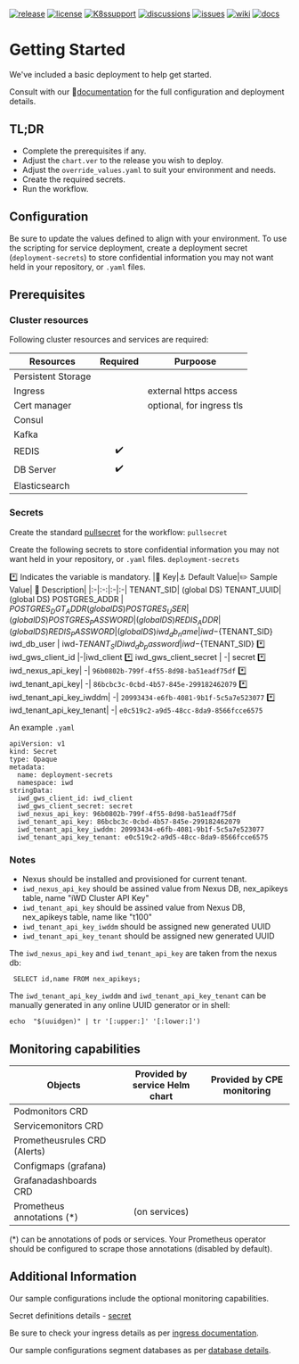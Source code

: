 [![release](https://flat.badgen.net/github/release/genesys/multicloud-services?color=pink)](https://github.com/genesys/multicloud-services/)
[![license](https://flat.badgen.net/github/license/genesys/multicloud-services?color=blue)](/LICENSE)
[![K8ssupport](https://flat.badgen.net/badge/supported%20K8s%20release/1.22/cyan)](https://all.docs.genesys.com/ReleaseNotes/Current/GenesysEngage-cloud/PrivateEdition)
[![discussions](https://img.shields.io/github/discussions/genesys/multicloud-services?style=flat-square&color=green)](https://github.com/genesys/multicloud-services/discussions)
[![issues](https://flat.badgen.net/github/open-issues/genesys/multicloud-services?color=purple)](https://github.com/genesys/multicloud-services/issues)
[![wiki](https://img.shields.io/badge/wiki-documentation-forestgreen?style=flat-square)](https://github.com/genesys/multicloud-services/wiki)
[![docs](https://flat.badgen.net/badge/Genesys%20Documentation/IWD/?color=orange)](https://all.docs.genesys.com/PEC-IWD/Current/IWDPEGuide)


# Getting Started
We've included a basic deployment to help get started.

Consult with our :book:[documentation](https://all.docs.genesys.com/PEC-IWD/Current/IWDPEGuide) for the full configuration and deployment details.

## TL;DR
- Complete the prerequisites if any.
- Adjust the `chart.ver` to the release you wish to deploy.
- Adjust the `override_values.yaml` to suit your environment and needs.
- Create the required secrets.
- Run the workflow.

## Configuration

Be sure to update the values defined to align with your environment.
To use the scripting for service deployment, create a deployment secret (`deployment-secrets`) to store confidential information you may not want held in your repository, or `.yaml` files. 

## Prerequisites
### Cluster resources

Following cluster resources and services are required:

Resources | Required | Purpoose
|-|:-:|-|
Persistent Storage | | 
Ingress |  | external https access
Cert manager |  | optional, for ingress tls
Consul |  |
Kafka |  |
REDIS | :heavy_check_mark: |
DB Server | :heavy_check_mark: |
Elasticsearch |  |

### Secrets 
Create the standard [pullsecret](/doc/secrets.md/#pull) for the workflow: 
`pullsecret`

Create the following secrets to store confidential information you may not want held in your repository, or `.yaml` files. 
`deployment-secrets`

:asterisk: Indicates the variable is mandatory.
|:key: Key|:anchor: Default Value|:pencil2: Sample Value| :book: Description|
|:-|:-:|:-|:-|
TENANT_SID|  (global DS)
TENANT_UUID|  (global DS)
POSTGRES_ADDR | $POSTGRES_DGT_ADDR (global DS)
POSTGRES_USER | (global DS)
POSTGRES_PASSWORD | (global DS)
REDIS_ADDR  | (global DS)
REDIS_PASSWORD | (global DS)
iwd_db_name | iwd-${TENANT_SID}
iwd_db_user | iwd-${TENANT_SID}
iwd_db_password | iwd-${TENANT_SID}
:asterisk: iwd_gws_client_id |-|iwd_client
:asterisk: iwd_gws_client_secret | -| secret
:asterisk: iwd_nexus_api_key| -| `96b0802b-799f-4f55-8d98-ba51eadf75df`
:asterisk: iwd_tenant_api_key| -| `86bcbc3c-0cbd-4b57-845e-299182462079`
:asterisk: iwd_tenant_api_key_iwddm| -| `20993434-e6fb-4081-9b1f-5c5a7e523077`
:asterisk: iwd_tenant_api_key_tenant| -| `e0c519c2-a9d5-48cc-8da9-8566fcce6575`

An example `.yaml`
```
apiVersion: v1
kind: Secret
type: Opaque
metadata:
  name: deployment-secrets
  namespace: iwd
stringData:
  iwd_gws_client_id: iwd_client
  iwd_gws_client_secret: secret
  iwd_nexus_api_key: 96b0802b-799f-4f55-8d98-ba51eadf75df
  iwd_tenant_api_key: 86bcbc3c-0cbd-4b57-845e-299182462079
  iwd_tenant_api_key_iwddm: 20993434-e6fb-4081-9b1f-5c5a7e523077
  iwd_tenant_api_key_tenant: e0c519c2-a9d5-48cc-8da9-8566fcce6575
```
### Notes
- Nexus should be installed and provisioned for current tenant.
- `iwd_nexus_api_key` should be assined value from Nexus DB, nex_apikeys table, name "iWD Cluster API Key"
- `iwd_tenant_api_key` should be assined value from Nexus DB, nex_apikeys table, name like "t100"
- `iwd_tenant_api_key_iwddm` should be assigned new generated UUID
- `iwd_tenant_api_key_tenant` should be assigned new generated UUID


The `iwd_nexus_api_key` and `iwd_tenant_api_key` are taken from the nexus db:
```
 SELECT id,name FROM nex_apikeys;
```
The `iwd_tenant_api_key_iwddm` and `iwd_tenant_api_key_tenant` can be manually generated in any online UUID generator or in shell:
```
echo  "$(uuidgen)" | tr '[:upper:]' '[:lower:]')
```



## Monitoring capabilities

Objects | Provided by service Helm chart | Provided by CPE monitoring
|-|:-:|:-:|
Podmonitors CRD | | 
Servicemonitors CRD |  | 
Prometheusrules CRD (Alerts) | | 
Configmaps (grafana) |  |
Grafanadashboards CRD | | 
Prometheus annotations (*) |  (on services) |

(*) can be annotations of pods or services. Your Prometheus operator should be configured to scrape those annotations (disabled by default).

## Additional Information

Our sample configurations include the optional monitoring capabilities. 

Secret definitions details - [secret](/doc/secrets.md)

Be sure to check your ingress details as per [ingress documentation](/doc/ingress.md).

Our sample configurations segment databases as per [database details](/doc/DATABASE.md).
